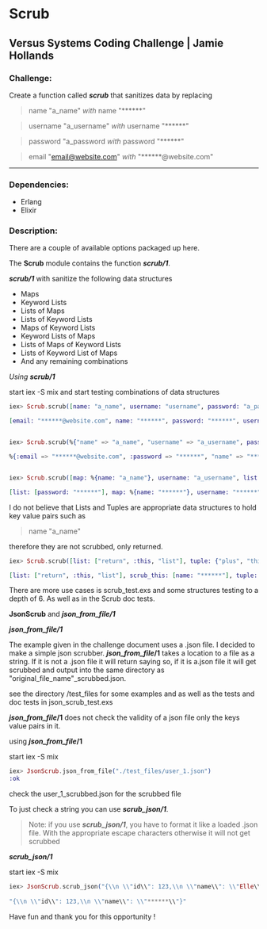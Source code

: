 # Scrub
## Versus Systems Coding Challenge | Jamie Hollands

### Challenge:

Create a function called **_scrub_** that sanitizes data by replacing
> name "a_name"  *with* name "******"

> username "a_username" *with* username "******"

> password "a_password *with* password "******"

> email "email@website.com" *with* "******@website.com"
***
### Dependencies:
* Erlang
* Elixir

### Description:

There are a couple of available options packaged up here.

The **Scrub** module contains the function **_scrub/1_**.

**_scrub/1_** with sanitize the following data structures
* Maps
* Keyword Lists
* Lists of Maps
* Lists of Keyword Lists
* Maps of Keyword Lists
* Keyword Lists of Maps
* Lists of Maps of Keyword Lists
* Lists of Keyword List of Maps
* And any remaining combinations


*Using **_scrub/1_***

start iex -S mix and start testing combinations of data structures

```elixir
iex> Scrub.scrub([name: "a_name", username: "username", password: "a_password", email: "email@website.com"])

[email: "******@website.com", name: "******", password: "******", username: "******"]


iex> Scrub.scrub(%{"name" => "a_name", "username" => "a_username", password: "a_password", email: "email@website.com"})

%{:email => "******@website.com", :password => "******", "name" => "******", "username" => "******"}


iex> Scrub.scrub([map: %{name: "a_name"}, username: "a_username", list: [password: "password"]])

[list: [password: "******"], map: %{name: "******"}, username: "******"]
```
I do not believe that Lists and Tuples are appropriate data structures to hold key value pairs such as 
> name "a_name"  

therefore they are not scrubbed, only returned.

```elixir
iex> Scrub.scrub([list: ["return", :this, "list"], tuple: {"plus", "this", :tuple}, scrub_this: [name: "a_name"]])

[list: ["return", :this, "list"], scrub_this: [name: "******"], tuple: {"plus", "this", :tuple}]
```

There are more use cases is scrub_test.exs and some structures testing to a depth of 6.  As well as in the Scrub doc tests.

**JsonScrub** and **_json_from_file/1_**

**_json_from_file/1_**

The example given in the challenge document uses a .json file.  I decided to make a simple json scrubber. **_json_from_file_/1** takes a location to a file as a string.  If it is not a .json file it will return saying so, if it is a.json file it will get scrubbed and output into the same directory as "original_file_name"_scrubbed.json.

see the directory /test_files for some examples and as well as the tests and doc tests in json_scrub_test.exs

**_json_from_file_/1** does not check the validity of a json file only the keys value pairs in it.  

using **_json_from_file_/1** 

start iex -S mix

```elixir
iex> JsonScrub.json_from_file("./test_files/user_1.json")
:ok
```
check the user_1_scrubbed.json for the scrubbed file

To just check a string you can use **_scrub_json/1_**.


> Note: if you use **_scrub_json/1_**, you have to format it like a loaded .json file. With the appropriate escape characters otherwise it will not get scrubbed


**_scrub_json/1_**

start iex -S mix

```elixir
iex> JsonScrub.scrub_json("{\\n \\"id\\": 123,\\n \\"name\\": \\"Elle\\"}")
    
"{\\n \\"id\\": 123,\\n \\"name\\": \\"******\\"}"
```

Have fun and thank you for this opportunity !
